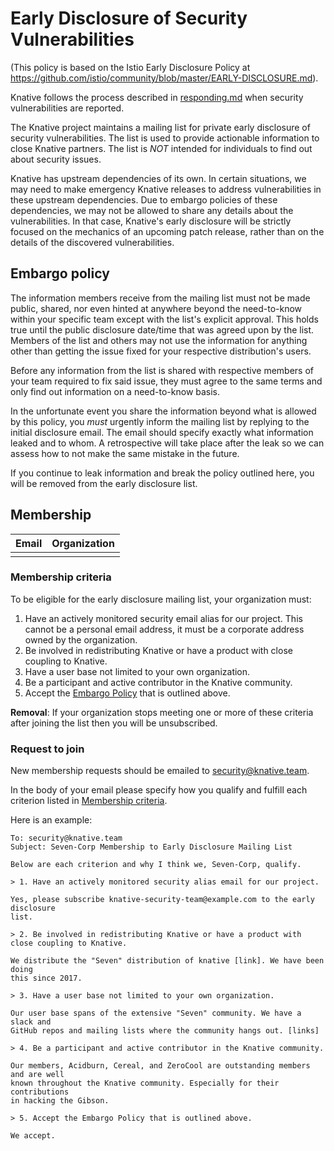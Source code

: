 # Early Disclosure of Security Vulnerabilities

(This policy is based on the Istio Early Disclosure Policy at https://github.com/istio/community/blob/master/EARLY-DISCLOSURE.md).

Knative follows the process described in [responding.md](./responding.md) when security vulnerabilities are reported.

The Knative project maintains a mailing list for private early disclosure of 
security vulnerabilities. 
The list is used to provide actionable information to close Knative partners.
The list is *NOT* intended for individuals to find out about
security issues.

Knative has upstream dependencies of its own. In certain situations, we may need to make emergency 
Knative releases to address vulnerabilities in these upstream dependencies. Due to embargo policies of
these dependencies, we may not be allowed to share any details about the vulnerabilities. In that
case, Knative's early disclosure will be strictly focused on the mechanics of an upcoming patch
release, rather than on the details of the discovered vulnerabilities.

## Embargo policy

The information members receive from the mailing list must not be
made public, shared, nor even hinted at anywhere beyond the need-to-know within
your specific team except with the list's explicit approval. This holds
true until the public disclosure date/time that was agreed upon by the list.
Members of the list and others may not use the information for anything other
than getting the issue fixed for your respective distribution's users.

Before any information from the list is shared with respective members of your
team required to fix said issue, they must agree to the same terms and only
find out information on a need-to-know basis.

In the unfortunate event you share the information beyond what is allowed by
this policy, you _must_ urgently inform the mailing list by replying to the 
initial disclosure email. The email should specify exactly what information
leaked and to whom. A retrospective will take place after the leak so
we can assess how to not make the same mistake in the future.

If you continue to leak information and break the policy outlined here, you
will be removed from the early disclosure list.

## Membership

| Email		| Organization	|
| ------------- |:-------------:|
|||

### Membership criteria

To be eligible for the early disclosure mailing list, your
organization must:

1. Have an actively monitored security email alias for our project. This cannot be a personal
email address, it must be a corporate address owned by the organization.
2. Be involved in redistributing Knative or have a product with close coupling to Knative.
3. Have a user base not limited to your own organization.
4. Be a participant and active contributor in the Knative community.
5. Accept the [Embargo Policy](#embargo-policy) that is outlined above.

**Removal**: If your organization stops meeting one or more of these criteria
after joining the list then you will be unsubscribed.

### Request to join

New membership requests should be emailed to [security@knative.team](mailto:security@knative.team).

In the body of your email please specify how you qualify and fulfill each
criterion listed in [Membership criteria](#membership-criteria).

Here is an example:

```
To: security@knative.team
Subject: Seven-Corp Membership to Early Disclosure Mailing List

Below are each criterion and why I think we, Seven-Corp, qualify.

> 1. Have an actively monitored security alias email for our project.

Yes, please subscribe knative-security-team@example.com to the early disclosure
list.

> 2. Be involved in redistributing Knative or have a product with close coupling to Knative.

We distribute the "Seven" distribution of knative [link]. We have been doing
this since 2017.

> 3. Have a user base not limited to your own organization.

Our user base spans of the extensive "Seven" community. We have a slack and
GitHub repos and mailing lists where the community hangs out. [links]

> 4. Be a participant and active contributor in the Knative community.

Our members, Acidburn, Cereal, and ZeroCool are outstanding members and are well
known throughout the Knative community. Especially for their contributions
in hacking the Gibson.

> 5. Accept the Embargo Policy that is outlined above.

We accept.
```
